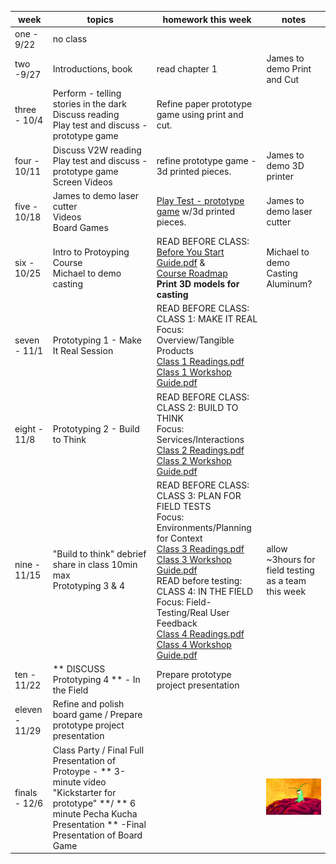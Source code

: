 | week          | topics                                                                                                          | homework this week                                                                                                 | notes                             |
|---------------|-----------------------------------------------------------------------------------------------------------------|--------------------------------------------------------------------------------------------------------------------|-----------------------------------|
| one - 9/22    | no class                                                                                                        |                                                                                                                    |                                   |
| two -9/27     | Introductions, book                                                                                             | read chapter 1                                                                                                     | James to demo Print and Cut       |
| three - 10/4  | Perform - telling stories in the dark<br>Discuss reading<br>Play test and discuss - prototype game                     | Refine paper prototype game using print and cut.                                                                                       |                                   |
| four - 10/11  | Discuss V2W reading<br>Play test and discuss - prototype game<br>Screen Videos                                          | refine prototype game - 3d printed pieces.                                                                         | James to demo 3D printer          |
| five - 10/18  | James to demo laser cutter <br> Videos<br>Board Games| [Play Test - prototype game](http://www.gamasutra.com/view/feature/185258/best_practices_five_tips_for_.php?print=1) w/3d printed pieces.| James to demo laser cutter|
| six - 10/25   | Intro to Protoyping Course <br> Michael to demo casting                                                               | READ BEFORE CLASS:<br>[Before You Start Guide.pdf](https://drive.google.com/open?id=0B2NDv4EUdOLkWWs0TVhfQlo3Q0E) &<br>[Course Roadmap](https://drive.google.com/open?id=0B2NDv4EUdOLkSEhIT3F6bFZTVTg)<br>**Print 3D models for casting**                                                               | Michael to demo Casting Aluminum? |
| seven - 11/1  | Prototyping 1 - Make It Real Session| READ BEFORE CLASS:<br> CLASS 1: MAKE IT REAL<br>Focus: Overview/Tangible Products<br>[Class 1 Readings.pdf](https://drive.google.com/open?id=0B2NDv4EUdOLkTHVGaUlrb3pTTGc)<br>[Class 1 Workshop Guide.pdf](https://drive.google.com/open?id=0B2NDv4EUdOLkUmJESXd5c1liM0k) |     |
| eight - 11/8  | Prototyping 2 - Build to Think |READ BEFORE CLASS:<br>CLASS 2: BUILD TO THINK<br>Focus: Services/Interactions<br>[Class 2 Readings.pdf](https://drive.google.com/open?id=0B2NDv4EUdOLkVTJFOUxPSHlRZ3M)<br>[Class 2 Workshop Guide.pdf](https://drive.google.com/open?id=0B2NDv4EUdOLkempsYldpWUQ5U3M) |                                |
| nine - 11/15  | "Build to think" debrief<br>share in class 10min max<br>Prototyping 3 & 4 | READ BEFORE CLASS:<br>CLASS 3: PLAN FOR FIELD TESTS<br>Focus: Environments/Planning for Context<br>[Class 3 Readings.pdf](https://drive.google.com/open?id=0B2NDv4EUdOLkN3h0NFd0WGJFV1U)<br>[Class 3 Workshop Guide.pdf](https://drive.google.com/open?id=0B2NDv4EUdOLkUlEwckJ6MVA0WFU)<br>READ before testing:<br>CLASS 4: IN THE FIELD<br>Focus: Field-Testing/Real User Feedback<br>[Class 4 Readings.pdf](https://drive.google.com/open?id=0B2NDv4EUdOLkTTU0QlZYM0Q0bmc)<br>[Class 4 Workshop Guide.pdf](https://drive.google.com/open?id=0B2NDv4EUdOLkZTJMSDBRQWs5WWc)  |   allow ~3hours for field testing as a team this week                                |
| ten - 11/22   | ** DISCUSS Prototyping 4 ** - In the Field | Prepare prototype project presentation | ||
| eleven - 11/29| Refine and polish board game / Prepare prototype project presentation    |||                                          |                                   |
| finals - 12/6 | Class Party / Final Full Presentation of Protoype - ** 3-minute video "Kickstarter for prototype" **/ ** 6 minute Pecha Kucha Presentation ** -Final Presentation of Board Game |                                                                                                                    |![party](/brain.gif)                                  |
